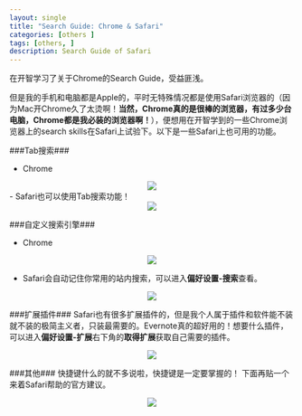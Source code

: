 ```yaml
---
layout: single
title: "Search Guide: Chrome & Safari"
categories: [others ]
tags: [others, ]
description: Search Guide of Safari
---
```

在开智学习了关于Chrome的Search Guide，受益匪浅。

但是我的手机和电脑都是Apple的，平时无特殊情况都是使用Safari浏览器的（因为Mac开Chrome久了太烫啊！**当然，Chrome真的是很棒的浏览器，有过多少台电脑，Chrome都是我必装的浏览器啊！**），便想用在开智学到的一些Chrome浏览器上的search skills在Safari上试验下。以下是一些Safari上也可用的功能。

###Tab搜索###

- Chrome
<center><img src="http://7xosxw.com1.z0.glb.clouddn.com/j-chrome-1"></center>
- Safari也可以使用Tab搜索功能！
<center><img src="http://7xosxw.com1.z0.glb.clouddn.com/j-safari-1.jpg"></center>

###自定义搜索引擎###

- Chrome
<center><img src="http://7xosxw.com1.z0.glb.clouddn.com/j-chrome-2"></center>

- Safari会自动记住你常用的站内搜索，可以进入**偏好设置-搜索**查看。
<center><img src="http://7xosxw.com1.z0.glb.clouddn.com/j-Safari-2.jpg"></center>

###扩展插件###
Safari也有很多扩展插件的，但是我个人属于插件和软件能不装就不装的极简主义者，只装最需要的。Evernote真的超好用的！想要什么插件，可以进入**偏好设置-扩展**右下角的**取得扩展**获取自己需要的插件。
<center><img src="http://7xosxw.com1.z0.glb.clouddn.com/j-Safari-4.jpg"></center>

###其他###
快捷键什么的就不多说啦，快捷键是一定要掌握的！
下面再贴一个来着Safari帮助的官方建议。
<center><img src="http://7xosxw.com1.z0.glb.clouddn.com/j-Safari-3.jpg"></center>